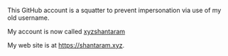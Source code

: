 This GitHub account is a squatter to prevent impersonation via use of my old username.

My account is now called [xyzshantaram](https://github.com/xyzshantaram)

My web site is at https://shantaram.xyz.
